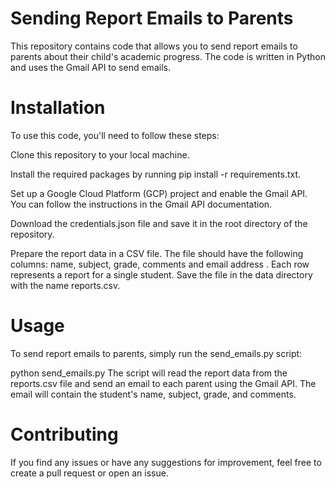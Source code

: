 # Sending Report Emails to Parents
This repository contains code that allows you to send report emails to parents about their child's academic progress. The code is written in Python and uses the Gmail API to send emails.

# Installation
To use this code, you'll need to follow these steps:

Clone this repository to your local machine.

Install the required packages by running pip install -r requirements.txt.

Set up a Google Cloud Platform (GCP) project and enable the Gmail API. You can follow the instructions in the Gmail API documentation.

Download the credentials.json file and save it in the root directory of the repository.

Prepare the report data in a CSV file. The file should have the following columns: name, subject, grade, comments and email address . Each row represents a report for a single student. Save the file in the data directory with the name reports.csv.

# Usage
To send report emails to parents, simply run the send_emails.py script:

python send_emails.py
The script will read the report data from the reports.csv file and send an email to each parent using the Gmail API. The email will contain the student's name, subject, grade, and comments.

# Contributing
If you find any issues or have any suggestions for improvement, feel free to create a pull request or open an issue.
